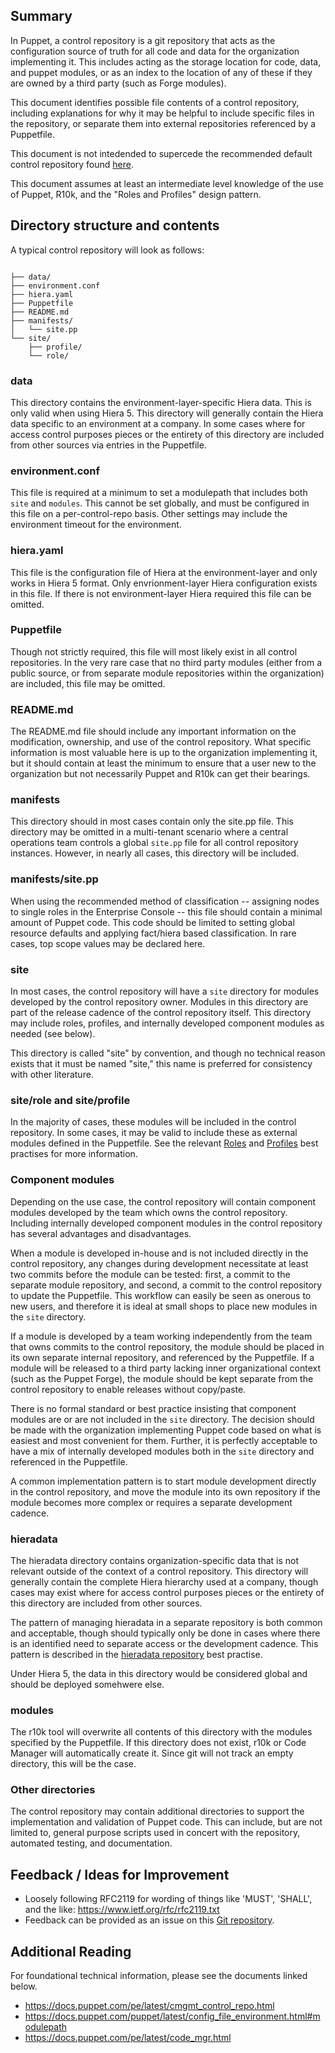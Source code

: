 ## Summary

In Puppet, a control repository is a git repository that acts as the
configuration source of truth for all code and data for the organization
implementing it. This includes acting as the storage location for code, data,
and puppet modules, or as an index to the location of any of these if they are
owned by a third party (such as Forge modules).

This document identifies possible file contents of a control repository,
including explanations for why it may be helpful to include specific files in
the repository, or separate them into external repositories referenced by a
Puppetfile.

This document is not intedended to supercede the recommended default control
repository found [here](https://github.com/puppetlabs/control-repo).

This document assumes at least an intermediate level knowledge of the use of
Puppet, R10k, and the "Roles and Profiles" design pattern.

## Directory structure and contents

A typical control repository will look as follows:

```

├── data/
├── environment.conf
├── hiera.yaml
├── Puppetfile
├── README.md
├── manifests/
│   └── site.pp
└── site/
    ├── profile/
    └── role/
```
### data

This directory contains the environment-layer-specific Hiera data. This is only
valid when using Hiera 5. This directory will generally contain the Hiera data
specific to an environment at a company. In some cases where for access control
purposes pieces or the entirety of this directory are included from other
sources via entries in the Puppetfile.

### environment.conf

This file is required at a minimum to set a modulepath that includes both `site`
and `modules`. This cannot be set globally, and must be configured in this file
on a per-control-repo basis. Other settings may include the environment timeout
for the environment.

### hiera.yaml

This file is the configuration file of Hiera at the environment-layer and only
works in Hiera 5 format. Only envrionment-layer Hiera configuration exists in
this file. If there is not environment-layer Hiera required this file can be
omitted.

### Puppetfile

Though not strictly required, this file will most likely exist in all control
repositories. In the very rare case that no third party modules (either from a
public source, or from separate module repositories within the organization) are
included, this file may be omitted.

### README.md

The README.md file should include any important information on the modification,
ownership, and use of the control repository. What specific information is most
valuable here is up to the organization implementing it, but it should contain
at least the minimum to ensure that a user new to the organization but not
necessarily Puppet and R10k can get their bearings.

### manifests

This directory should in most cases contain only the site.pp file. This
directory may be omitted in a multi-tenant scenario where a central operations
team controls a global `site.pp` file for all control repository instances.
However, in nearly all cases, this directory will be included.

### manifests/site.pp

When using the recommended method of classification -- assigning nodes to single
roles in the Enterprise Console -- this file should contain a minimal amount of
Puppet code. This code should be limited to setting global resource defaults and
applying fact/hiera based classification. In rare cases, top scope values may be
declared here.

### site

In most cases, the control repository will have a `site` directory for modules
developed by the control repository owner. Modules in this directory are part of
the release cadence of the control repository itself. This directory may include
roles, profiles, and internally developed component modules as needed (see
below).

This directory is called "site" by convention, and though no technical reason
exists that it must be named "site," this name is preferred for consistency with
other literature.

### site/role and site/profile

In the majority of cases, these modules will be included in the control
repository. In some cases, it may be valid to include these as external modules
defined in the Puppetfile. See the relevant
[Roles](puppet-code-abstraction-roles.md) and
[Profiles](puppet-code-abstraction-profiles.md) best practises for more information.

### Component modules

Depending on the use case, the control repository will contain component modules
developed by the team which owns the control repository. Including internally
developed component modules in the control repository has several advantages and
disadvantages.

When a module is developed in-house and is not included directly in the control
repository, any changes during development necessitate at least two commits
before the module can be tested: first, a commit to the separate module
repository, and second, a commit to the control repository to update the
Puppetfile. This workflow can easily be seen as onerous to new users, and
therefore it is ideal at small shops to place new modules in the `site`
directory.

If a module is developed by a team working independently from the team that owns
commits to the control repository, the module should be placed in its own
separate internal repository, and referenced by the Puppetfile. If a module will
be released to a third party lacking inner organizational context (such as the
Puppet Forge), the module should be kept separate from the control repository to
enable releases without copy/paste.

There is no formal standard or best practice insisting that component modules
are or are not included in the `site` directory. The decision should be made
with the organization implementing Puppet code based on what is easiest and most
convenient for them. Further, it is perfectly acceptable to have a mix of
internally developed modules both in the `site` directory and referenced in the
Puppetfile.

A common implementation pattern is to start module development directly in the
control repository, and move the module into its own repository if the module
becomes more complex or requires a separate development cadence.

### hieradata

The hieradata directory contains organization-specific data that is not relevant
outside of the context of a control repository. This directory will generally
contain the complete Hiera hierarchy used at a company, though cases may exist
where for access control purposes pieces or the entirety of this directory are
included from other sources.

The pattern of managing hieradata in a separate repository is both common and
acceptable, though should typically only be done in cases where there is an
identified need to separate access or the development cadence. This pattern is
described in the [hieradata repository](separate-hieradata-repository.md)
best practise.

Under Hiera 5, the data in this directory would be considered global and should
be deployed somehwere else.

### modules

The r10k tool will overwrite all contents of this directory with the modules
specified by the Puppetfile. If this directory does not exist, r10k or Code
Manager will automatically create it. Since git will not track an empty
directory, this will be the case.

### Other directories

The control repository may contain additional directories to support the
implementation and validation of Puppet code. This can include, but are not
limited to, general purpose scripts used in concert with the repository,
automated testing, and documentation.

## Feedback / Ideas for Improvement

* Loosely following RFC2119 for wording of things like 'MUST', 'SHALL', and the like: https://www.ietf.org/rfc/rfc2119.txt
* Feedback can be provided as an issue on this [Git repository](https://github.com/puppetlabs/best-practices/issues).

## Additional Reading

For foundational technical information, please see the documents linked below.

* https://docs.puppet.com/pe/latest/cmgmt_control_repo.html
* https://docs.puppet.com/puppet/latest/config_file_environment.html#modulepath
* https://docs.puppet.com/pe/latest/code_mgr.html
